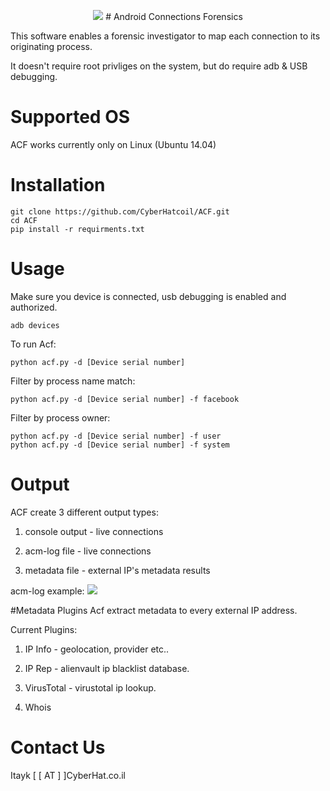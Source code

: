 <p align="center">
<img src="https://camo.githubusercontent.com/e5f920c5307880a177e04dc98e3f717d1234e4f1/68747470733a2f2f687572726963616e656c6162732e636f6d2f77702d636f6e74656e742f75706c6f6164732f323031342f31322f616e64726f69645f666f72656e736963735f6d656469756d2e6a7067" />
# Android Connections Forensics

This software enables a forensic investigator to map each connection to its originating process.

It doesn't require root privliges on the system, but do require adb & USB debugging.
# Supported OS

ACF works currently only on Linux (Ubuntu 14.04)


# Installation
    git clone https://github.com/CyberHatcoil/ACF.git
    cd ACF
    pip install -r requirments.txt

# Usage

Make sure you device is connected, usb debugging is enabled and authorized.

    adb devices

To run Acf:

    python acf.py -d [Device serial number]

Filter by process name match:

    python acf.py -d [Device serial number] -f facebook

Filter by process owner:

    python acf.py -d [Device serial number] -f user
    python acf.py -d [Device serial number] -f system

# Output
ACF create 3 different output types:

1. console output - live connections

2. acm-log file - live connections

3. metadata file - external IP's metadata results

acm-log example:
<img src="http://i.imgur.com/CkRp6LV.png" />

#Metadata Plugins
Acf extract metadata to every external IP address.

Current Plugins:

1. IP Info - geolocation, provider etc..

2. IP Rep - alienvault ip blacklist database.

3. VirusTotal - virustotal ip lookup.

4. Whois

# Contact Us

Itayk [ [ AT ] ]CyberHat.co.il

